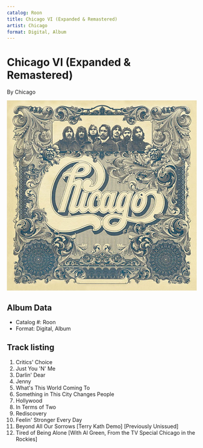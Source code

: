 ```yaml
---
catalog: Roon
title: Chicago VI (Expanded & Remastered)
artist: Chicago
format: Digital, Album
---
```


# Chicago VI (Expanded & Remastered)

By Chicago

![](../../assets/albumcovers/Chicago-Chicago_VI_Expanded_and_Remastered.png)

## Album Data

- Catalog #: Roon
- Format: Digital, Album


## Track listing


1. Critics' Choice
2. Just You 'N' Me
3. Darlin' Dear
4. Jenny
5. What's This World Coming To
6. Something in This City Changes People
7. Hollywood
8. In Terms of Two
9. Rediscovery
10. Feelin' Stronger Every Day
11. Beyond All Our Sorrows [Terry Kath Demo] [Previously Unissued]
12. Tired of Being Alone [With Al Green, From the TV Special Chicago in the Rockies]

